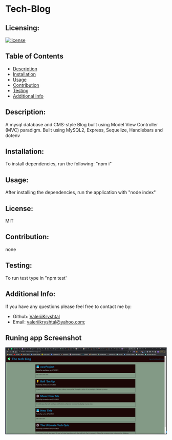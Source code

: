 # Tech-Blog
## Licensing:
[![license](https://img.shields.io/badge/license-MIT-blue)](https://shields.io)
## Table of Contents 
- [Description](#description)
- [Installation](#installation)
- [Usage](#usage)
- [Contribution](#contribution)
- [Testing](#testing)
- [Additional Info](#additional-info)
## Description:
A mysql database and CMS-style Blog built using Model View Controller (MVC) paradigm. Built using MySQL2, Express, Sequelize, Handlebars and dotenv
## Installation:
To install dependencies, run the following: "npm i"
## Usage:
After installing the dependencies, run the application with "node index"
## License:
MIT
## Contribution:
none
## Testing:
To run test type in "npm test'
## Additional Info:
If you have any questions please feel free to contact me by:
- Github: [ValeriiKryshtal](https://github.com/ValeriiKryshtal)
- Email: valeriikryshtal@yahoo.com;
## Runing app Screenshot
![screenshot](https://github.com/ValeriiKryshtal/Tech-Blog/blob/main/Assets/Tech-blog-app.jpg) 
